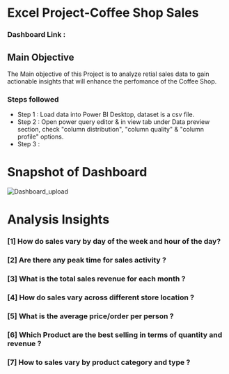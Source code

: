# Excel Project-Coffee Shop Sales

### Dashboard Link :

## Main Objective

The Main objective of this Project is to analyze retial sales data to gain actionable insights that will enhance the perfomance of the Coffee Shop.

### Steps followed 

- Step 1 : Load data into Power BI Desktop, dataset is a csv file.
- Step 2 : Open power query editor & in view tab under Data preview section, check "column distribution", "column quality" & "column profile" options.
- Step 3 : 
# Snapshot of Dashboard 

 
![Dashboard_upload](https://user-images.githubusercontent.com/102996550/174074051-4f08287a-0568-4fdf-8ac9-6762e0d8fa94.jpg)

# Analysis Insights

### [1] How do sales vary by day of the week and hour of the day?
        
### [2] Are there any peak time for sales activity ?

### [3] What is the total sales revenue for each month ?

### [4] How do sales vary across different store location ?

### [5] What is the average price/order per person ?

### [6] Which Product are the best selling in terms of quantity and revenue ?

### [7] How to sales vary by product category and type ?
